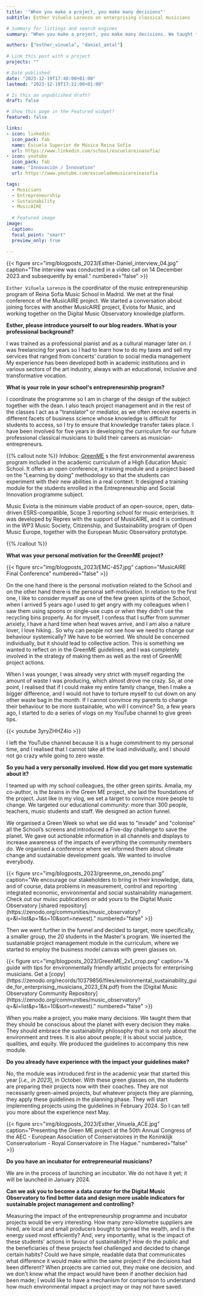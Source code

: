 ```yaml
---
title: '"When you make a project, you make many decisions"'
subtitle: Esther Viñuela Lorenzo on enterprising classical musicians

# Summary for listings and search engines
summary: "When you make a project, you make many decisions. We taught them that they should be conscious about the planet with every decision they make."

authors: ["esther_vinuela", "daniel_antal"]
 
# Link this post with a project
projects: ""

# Date published
date: "2023-12-19T17:48:00+01:00"
lastmod: "2023-12-19T17:22:00+01:00"

# Is this an unpublished draft?
draft: false

# Show this page in the Featured widget?
featured: false

links:
- icon: linkedin
  icon_pack: fab
  name: Escuela Superior de Música Reina Sofía
  url: https://www.linkedin.com/school/escuelareinasofia/
- icon: youtube
  icon_pack: fab
  name: "Innovación / Innovation"
  url: https://www.youtube.com/escuelademusicareinasofia

tags:
  - Musicians
  - Entrepreneurship
  - Sustainability
  - MusicAIRE
  
  # Featured image
image:
  caption: 
  focal_point: "smart"
  preview_only: true
  
---
```


<td style="text-align: center;">{{< figure src="img/blogposts_2023/Esther-Daniel_interview_04.jpg" caption="The interview was conducted in a video call on 14 December 2023 and subsequently by email." numbered="false" >}}</td>


`Esther Viñuela Lorenzo` is the coordinator of the music entrepreneurship program of Reina Sofía Music School in Madrid. We met at the final conference of the MusicAIRE project. We started a conversation about joining forces with another MusicAIRE project, Eviota for Music, and working together on the Digital Music Observatory knowledge platform.  


**Esther, please introduce yourself to our blog readers. What is your professional background?**

I was trained as a professional pianist and as a cultural manager later on. I was freelancing for years so I had to learn how to do my taxes and sell my services that ranged from concerts’ curation to social media management My experience has been developed both in academic institutions and in various sectors of the art industry, always with an educational, inclusive and transformative vocation.

**What is your role in your school's entrepreneurship program?**

I coordinate the programme so I am in charge of the design of the subject together with the dean. I also teach project management and in the rest of the classes I act as a "translator" or mediator, as we often receive experts in different facets of business science whose knowledge is difficult for students to access, so I try to ensure that knowledge transfer takes place. I have been involved for five years in developing the curriculum for our future professional classical musicians to build their careers as musician-entrepreneurs.

{{% callout note %}}
Infobox: 
[GreenME](https://www.escuelasuperiordemusicareinasofia.es/en/green-music-entrepreneurship) s the first environmental awareness program included in the academic curriculum of a High Education Music School. It offers an open conference, a training module and a project based on the "Learning by doing" methodology so that the students can experiment with their new abilities in a real context. It designed a training module for the students enrolled in the Entrepreneurship and Social Innovation programme subject.

Music Eviota is the minimum viable product of an open-source, open, data-driven ESRS-compatible, Scope 3 reporting school for music enterprises. It was developed by Reprex with the support of MusicAIRE, and it is continued in the WP3 Music Society, Citizenship, and Sustainability program of Open Music Europe, together with the European Music Observatory prototype.

{{% /callout %}}

**What was your personal motivation for the GreenME project?**



<td style="text-align: center;">{{< figure src="img/blogposts_2023/EMC-457.jpg" caption="MusicAIRE Final Conference" numbered="false" >}}</td>

On the one hand there is the personal motivation related to the School and on the other hand there is the personal self-motivation. In relation to the first one, I like to consider myself as one of the few green spirits of the School, when I arrived 5 years ago I used to get angry with my colleagues when I saw them using spoons or single-use cups or when they didn't use the recycling bins properly. As for myself, I confess that I suffer from summer anxiety, I have a hard time when heat waves arrive, and I am also a nature lover, I love hiking.. So why can people not see how we need to change our behaviour systemically? We have to be worried. We should be concerned individually, but it should lead to collective action. This is something we wanted to reflect on in the GreenME guidelines, and I was completely involved in the strategy of making them as well as the rest of GreenME project actions.

When I was younger, I was already very strict with myself regarding the amount of waste I was producing, which almost drove me crazy. So, at one point, I realised that if I could make my entire family change, then I make a bigger difference, and I would not have to torture myself to cut down on any other waste bag in the month. If I cannot convince my parents to change their behaviour to be more sustainable, who will I convince? So, a few years ago, I started to do a series of vlogs on my YouTube channel to give green tips. 

{{< youtube 3yryZHHZ4io >}}

I left the YouTube channel because it is a huge commitment to my personal time, and I realised that I cannot take all the load individually, and I should not go crazy while going to zero waste.

**So you had a very personally involved. How did you get more systematic about it?**

I teamed up with my school colleagues, the other green spirits.  Amalia, my co-author, is the brains in the Green ME project, she laid the foundations of the project. Just like in my vlog, we set a target to convince more people to change. We targeted our educational community: more than 300 people, teachers, music students and staff. We designed an action funnel.

We organised a Green Week so what we did was to  "invade" and "colonise" all the School’s screens and introduced a Five-day challenge to save the planet. We gave out actionable information in all channels and displays to increase awareness of the impacts of everything the community members do. We organised a conference where we informed them about climate change and sustainable development goals. We wanted to involve everybody.

<td style="text-align: center;">{{< figure src="img/blogposts_2023/greenme_on_zenodo.png" caption="We encourage our stakeholders to bring in their knowledge, data, and of course, data problems in measurement, control and reporting integrated economic, environmental and social sustainability management. Check out our muisc publications or add yours to the Digital Music Observatory [shared repository](https://zenodo.org/communities/music_observatory?q=&l=list&p=1&s=10&sort=newest)." numbered="false" >}}</td>

Then we went further in the funnel and decided to target, more specifically, a smaller group, the 20 students in the Master's program. We inserted the sustainable project management module in the curriculum, where we started to employ the business model canvas with green glasses on. 

<td style="text-align: center;">{{< figure src="img/blogposts_2023/GreenME_2x1_crop.png" caption="A guide with tips for environmentally friendly artistic projects for enterprising musicians. Get a [copy](https://zenodo.org/records/10379856/files/environmental_sustainability_guide_for_enterprising_musicians_2023_EN.pdf) from the [Digital Music Observatory Community Repository](https://zenodo.org/communities/music_observatory?q=&l=list&p=1&s=10&sort=newest)." numbered="false" >}}</td>

When you make a project, you make many decisions. We taught them that they should be conscious about the planet with every decision they make. They should embrace the sustainability philosophy that is not only about the environment and trees. It is also about people; it is about social justice, qualities, and equity. We produced the guidelines to accompany this new module.


**Do you already have experience with the impact your guidelines make?**

No, the module was introduced first in the academic year that started this year [*i.e., in 2023*], in October.  With these green glasses on, the students are preparing their projects now with their coaches. They are not necessarily green-aimed projects, but whatever projects they are planning, they apply these guidelines in the planning phase. They will start implementing projects using the guidelines in February 2024. So I can tell you more about the experience next May.

<td style="text-align: center;">{{< figure src="img/blogposts_2023/Esther_Vinuela_ACE.jpg" caption="Presenting the Green ME project at the 50th Annual Congress of the AEC - European Association of Conservatoires in the Koninklijk Conservatorium - Royal Conservatoire in The Hague." numbered="false" >}}</td>

**Do you have an incubator for entrepreneurial musicians?**

We are in the process of launching an incubator. We do not have it yet; it will be launched in January 2024. 


**Can we ask you to become a data curator for the Digital Music Observatory to find better data and design more usable indicators for sustainable project management and controlling?**

Measuring the impact of the entrepreneurship programme and incubator projects would be very interesting. How many zero-kilometre suppliers are hired, are local and small producers bought to spread the wealth, and is the energy used most efficiently? And, very importantly, what is the impact of these students' actions in favour of sustainability? How do the public and the beneficiaries of these projects feel challenged and decided to change certain habits? Could we have simple, readable data that communicates what difference it would make within the same project if the decisions had been different? When projects are carried out, they make one decision, and we don't know what the impact would have been if another decision had been made; I would like to have a mechanism for comparison to understand how much environmental impact a project may or may not have saved.
